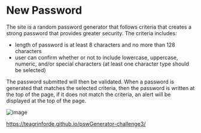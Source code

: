 # New Password

The site is a random password generator that follows criteria that creates a strong password that provides greater security. The criteria includes:
- length of password is at least 8 characters and no more than 128 characters
- user can confirm whether or not to include lowercase, uppercase, numeric, and/or special characters (at least one character type should be selected)

The password submitted will then be validated. When a password is generated that matches the selected criteria, then the password is written at the top of the page, if it does not match the criteria, an alert will be displayed at the top of the page.

![image](https://user-images.githubusercontent.com/101753839/175304616-2377948c-3b0b-4659-aeb2-ab0061580a20.png)

https://teagrinforde.github.io/pswGenerator-challenge3/
